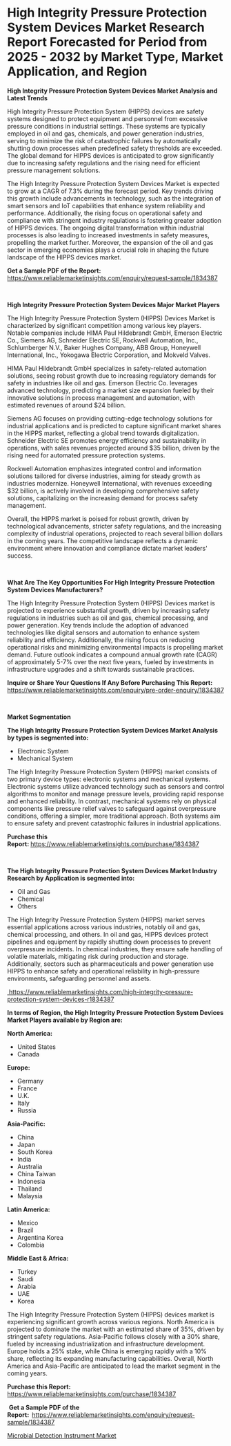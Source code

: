 <p><h1>High Integrity Pressure Protection System Devices Market Research Report Forecasted for Period from 2025 -  2032 by Market Type, Market Application, and Region</h1></p><p><strong>High Integrity Pressure Protection System Devices Market Analysis and Latest Trends</strong></p>
<p><p>High Integrity Pressure Protection System (HIPPS) devices are safety systems designed to protect equipment and personnel from excessive pressure conditions in industrial settings. These systems are typically employed in oil and gas, chemicals, and power generation industries, serving to minimize the risk of catastrophic failures by automatically shutting down processes when predefined safety thresholds are exceeded. The global demand for HIPPS devices is anticipated to grow significantly due to increasing safety regulations and the rising need for efficient pressure management solutions.</p><p>The High Integrity Pressure Protection System Devices Market is expected to grow at a CAGR of 7.3% during the forecast period. Key trends driving this growth include advancements in technology, such as the integration of smart sensors and IoT capabilities that enhance system reliability and performance. Additionally, the rising focus on operational safety and compliance with stringent industry regulations is fostering greater adoption of HIPPS devices. The ongoing digital transformation within industrial processes is also leading to increased investments in safety measures, propelling the market further. Moreover, the expansion of the oil and gas sector in emerging economies plays a crucial role in shaping the future landscape of the HIPPS devices market.</p></p>
<p><strong>Get a Sample PDF of the Report:&nbsp;</strong> <a href="https://www.reliablemarketinsights.com/enquiry/request-sample/1834387?utm_campaign=3314&utm_medium=2&utm_source=Github&utm_content=ia&utm_term=12042025&utm_id=high-integrity-pressure-protection-system-devices">https://www.reliablemarketinsights.com/enquiry/request-sample/1834387</a></p>
<p>&nbsp;</p>
<p><strong>High Integrity Pressure Protection System Devices Major Market Players</strong></p>
<p><p>The High Integrity Pressure Protection System (HIPPS) Devices Market is characterized by significant competition among various key players. Notable companies include HIMA Paul Hildebrandt GmbH, Emerson Electric Co., Siemens AG, Schneider Electric SE, Rockwell Automation, Inc., Schlumberger N.V., Baker Hughes Company, ABB Group, Honeywell International, Inc., Yokogawa Electric Corporation, and Mokveld Valves. </p><p>HIMA Paul Hildebrandt GmbH specializes in safety-related automation solutions, seeing robust growth due to increasing regulatory demands for safety in industries like oil and gas. Emerson Electric Co. leverages advanced technology, predicting a market size expansion fueled by their innovative solutions in process management and automation, with estimated revenues of around $24 billion.</p><p>Siemens AG focuses on providing cutting-edge technology solutions for industrial applications and is predicted to capture significant market shares in the HIPPS market, reflecting a global trend towards digitalization. Schneider Electric SE promotes energy efficiency and sustainability in operations, with sales revenues projected around $35 billion, driven by the rising need for automated pressure protection systems.</p><p>Rockwell Automation emphasizes integrated control and information solutions tailored for diverse industries, aiming for steady growth as industries modernize. Honeywell International, with revenues exceeding $32 billion, is actively involved in developing comprehensive safety solutions, capitalizing on the increasing demand for process safety management.</p><p>Overall, the HIPPS market is poised for robust growth, driven by technological advancements, stricter safety regulations, and the increasing complexity of industrial operations, projected to reach several billion dollars in the coming years. The competitive landscape reflects a dynamic environment where innovation and compliance dictate market leaders' success.</p></p>
<p>&nbsp;</p>
<p><strong>What Are The Key Opportunities For High Integrity Pressure Protection System Devices Manufacturers?</strong></p>
<p><p>The High Integrity Pressure Protection System (HIPPS) Devices market is projected to experience substantial growth, driven by increasing safety regulations in industries such as oil and gas, chemical processing, and power generation. Key trends include the adoption of advanced technologies like digital sensors and automation to enhance system reliability and efficiency. Additionally, the rising focus on reducing operational risks and minimizing environmental impacts is propelling market demand. Future outlook indicates a compound annual growth rate (CAGR) of approximately 5-7% over the next five years, fueled by investments in infrastructure upgrades and a shift towards sustainable practices.</p></p>
<p><strong>Inquire or Share Your Questions If Any Before Purchasing This Report:</strong> <a href="https://www.reliablemarketinsights.com/enquiry/pre-order-enquiry/1834387?utm_campaign=3314&utm_medium=2&utm_source=Github&utm_content=ia&utm_term=12042025&utm_id=high-integrity-pressure-protection-system-devices">https://www.reliablemarketinsights.com/enquiry/pre-order-enquiry/1834387</a></p>
<p>&nbsp;</p>
<p><strong>Market Segmentation</strong></p>
<p><strong>The High Integrity Pressure Protection System Devices Market Analysis by types is segmented into:</strong></p>
<p><ul><li>Electronic System</li><li>Mechanical System</li></ul></p>
<p><p>The High Integrity Pressure Protection System (HIPPS) market consists of two primary device types: electronic systems and mechanical systems. Electronic systems utilize advanced technology such as sensors and control algorithms to monitor and manage pressure levels, providing rapid response and enhanced reliability. In contrast, mechanical systems rely on physical components like pressure relief valves to safeguard against overpressure conditions, offering a simpler, more traditional approach. Both systems aim to ensure safety and prevent catastrophic failures in industrial applications.</p></p>
<p><strong>Purchase this Report:&nbsp;</strong><a href="https://www.reliablemarketinsights.com/purchase/1834387?utm_campaign=3314&utm_medium=2&utm_source=Github&utm_content=ia&utm_term=12042025&utm_id=high-integrity-pressure-protection-system-devices">https://www.reliablemarketinsights.com/purchase/1834387</a></p>
<p>&nbsp;</p>
<p><strong>The High Integrity Pressure Protection System Devices Market Industry Research by Application is segmented into:</strong></p>
<p><ul><li>Oil and Gas</li><li>Chemical</li><li>Others</li></ul></p>
<p><p>The High Integrity Pressure Protection System (HIPPS) market serves essential applications across various industries, notably oil and gas, chemical processing, and others. In oil and gas, HIPPS devices protect pipelines and equipment by rapidly shutting down processes to prevent overpressure incidents. In chemical industries, they ensure safe handling of volatile materials, mitigating risk during production and storage. Additionally, sectors such as pharmaceuticals and power generation use HIPPS to enhance safety and operational reliability in high-pressure environments, safeguarding personnel and assets.</p></p>
<p><a href="https://www.reliablemarketinsights.com/high-integrity-pressure-protection-system-devices-r1834387?utm_campaign=3314&utm_medium=2&utm_source=Github&utm_content=ia&utm_term=12042025&utm_id=high-integrity-pressure-protection-system-devices">&nbsp;https://www.reliablemarketinsights.com/high-integrity-pressure-protection-system-devices-r1834387</a></p>
<p><strong>In terms of Region, the High Integrity Pressure Protection System Devices Market Players available by Region are:</strong></p>
<p>
    <p> <strong> North America: </strong>
        <ul>
            <li>United States</li>
            <li>Canada</li>
        </ul>
        </p> 
    <p> <strong> Europe: </strong>
        <ul>
            <li>Germany</li>
            <li>France</li>
            <li>U.K.</li>
            <li>Italy</li>
            <li>Russia</li>
        </ul>
        </p> 
    <p> <strong> Asia-Pacific: </strong>
        <ul>
            <li>China</li>
            <li>Japan</li>
            <li>South Korea</li>
            <li>India</li>
            <li>Australia</li>
            <li>China Taiwan</li>
            <li>Indonesia</li>
            <li>Thailand</li>
            <li>Malaysia</li>
        </ul>
        </p> 
    <p> <strong> Latin America: </strong>
        <ul>
            <li>Mexico</li>
            <li>Brazil</li>
            <li>Argentina Korea</li>
            <li>Colombia</li>
        </ul>
        </p> 
    <p> <strong> Middle East & Africa: </strong>
        <ul>
            <li>Turkey</li>
            <li>Saudi</li>
            <li>Arabia</li>
            <li>UAE</li>
            <li>Korea</li>
        </ul>
    </p>
    </p>
<p><p>The High Integrity Pressure Protection System (HIPPS) devices market is experiencing significant growth across various regions. North America is projected to dominate the market with an estimated share of 35%, driven by stringent safety regulations. Asia-Pacific follows closely with a 30% share, fueled by increasing industrialization and infrastructure development. Europe holds a 25% stake, while China is emerging rapidly with a 10% share, reflecting its expanding manufacturing capabilities. Overall, North America and Asia-Pacific are anticipated to lead the market segment in the coming years.</p></p>
<p><strong>Purchase this Report: </strong><a href="https://www.reliablemarketinsights.com/purchase/1834387?utm_campaign=3314&utm_medium=2&utm_source=Github&utm_content=ia&utm_term=12042025&utm_id=high-integrity-pressure-protection-system-devices">https://www.reliablemarketinsights.com/purchase/1834387</a></p>
<p>&nbsp;<strong>Get a Sample PDF of the Report:&nbsp;&nbsp;</strong><a href="https://www.reliablemarketinsights.com/enquiry/request-sample/1834387?utm_campaign=3314&utm_medium=2&utm_source=Github&utm_content=ia&utm_term=12042025&utm_id=high-integrity-pressure-protection-system-devices">https://www.reliablemarketinsights.com/enquiry/request-sample/1834387</a></p>
<p><strong></strong></p>
<p><p><a href="https://github.com/moorsdorak31/Market-Research-Report-List-1/blob/main/microbial-detection-instrument-market.md?utm_campaign=3314&utm_medium=2&utm_source=Github&utm_content=ia&utm_term=12042025&utm_id=high-integrity-pressure-protection-system-devices">Microbial Detection Instrument Market</a></p></p>